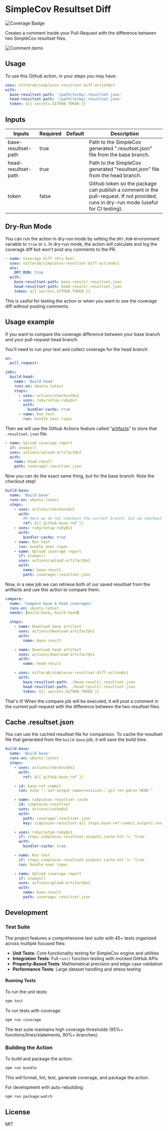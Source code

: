 # SimpleCov Resultset Diff

![Coverage Badge](./badges/coverage.svg)

Creates a comment inside your Pull-Request with the difference between two SimpleCov resultset files.

![Comment demo](./docs/splash.png)

## Usage

To use this Github action, in your steps you may have:

```yml
uses: nittarab/simplecov-resultset-diff-action@v1
with:
  base-resultset-path: '/path/to/my/.resultset.json'
  head-resultset-path: '/path/to/my/.resultset.json'
  token: ${{ secrets.GITHUB_TOKEN }}
```

## Inputs

| Inputs              | Required | Default | Description                                                                                                                           |
| ------------------- | -------- | ------- | ------------------------------------------------------------------------------------------------------------------------------------- |
| base-resultset-path | true     |         | Path to the SimpleCov generated ".resultset.json" file from the base branch.                                                          |
| head-resultset-path | true     |         | Path to the SimpleCov generated "resultset.json" file from the head branch.                                                           |
| token               | false    |         | Github token so the package can publish a comment in the pull-request. If not provided, runs in dry-run mode (useful for CI testing). |

## Dry-Run Mode

You can run the action in dry-run mode by setting the `DRY_RUN` environment variable to `true` or `1`. In dry-run mode, the action will calculate and log the coverage diff but won't post any comments to the PR.

```yml
- name: Coverage Diff (Dry Run)
  uses: nittarab/simplecov-resultset-diff-action@v1
  env:
    DRY_RUN: true
  with:
    base-resultset-path: base-result/.resultset.json
    head-resultset-path: head-result/.resultset.json
    token: ${{ secrets.GITHUB_TOKEN }}
```

This is useful for testing the action or when you want to see the coverage diff without posting comments.

## Usage example

If you want to compare the coverage difference between your base branch and your pull-request head branch.

You'll need to run your test and collect coverage for the head branch:

```yml
on:
  pull_request:

jobs:
  build-head:
    name: 'Build head'
    runs-on: ubuntu-latest
    steps:
      - uses: actions/checkout@v2
      - uses: ruby/setup-ruby@v1
        with:
          bundler-cache: true
      - name: Run test
        run: bundle exec rspec
```

Then we will use the Github Actions feature
called "[artifacts](https://help.github.com/en/actions/automating-your-workflow-with-github-actions/persisting-workflow-data-using-artifacts)"
to store that `.resultset.json` file.

```yml
- name: Upload coverage report
  if: always()
  uses: actions/upload-artifact@v2
  with:
    name: head-result
    path: coverage/.resultset.json
```

Now you can do the exact same thing, but for the base branch. Note the checkout step!

```yml
build-base:
  name: 'Build base'
  runs-on: ubuntu-latest
  steps:
    - uses: actions/checkout@v2
      with:
        ## Here we do not checkout the current branch, but we checkout the base branch.
        ref: ${{ github.base_ref }}
    - uses: ruby/setup-ruby@v1
      with:
        bundler-cache: true
    - name: Run test
      run: bundle exec rspec
    - name: Upload coverage report
      if: always()
      uses: actions/upload-artifact@v2
      with:
        name: base-result
        path: coverage/.resultset.json
```

Now, in a new job we can retrieve both of our saved resultset from the artifacts and use this action to compare them.

```yml
compare:
  name: 'Compare base & head coverages'
  runs-on: ubuntu-latest
  needs: [build-base, build-head]

  steps:
    - name: Download base artifact
      uses: actions/download-artifact@v1
      with:
        name: base-result

    - name: Download head artifact
      uses: actions/download-artifact@v1
      with:
        name: head-result

    - uses: nittarab/simplecov-resultset-diff-action@v1
      with:
        base-resultset-path: ./base-result/.resultset.json
        head-resultset-path: ./head-result/.resultset.json
        token: ${{ secrets.GITHUB_TOKEN }}
```

That's it! When the compare job will be executed, it will post a comment in the current pull-request with the difference
between the two resultset files.

## Cache .resultset.json

You can use the cached resultset file for comparison. To cache the resultset file that generated from the `build-base`
job, it will save the build time.

```yml
build-base:
  name: 'Build base'
  runs-on: ubuntu-latest
  steps:
    - uses: actions/checkout@v2
      with:
        ref: ${{ github.base_ref }}

    - id: base-ref-commit
      run: echo "::set-output name=revision::`git rev-parse HEAD`"

    - name: simplecov resultset cache
      id: simplecov-resultset
      uses: actions/cache@v2
      with:
        path: coverage/.resultset.json
        key: simplecov-resultset-${{ steps.base-ref-commit.outputs.revision }}

    - uses: ruby/setup-ruby@v1
      if: steps.simplecov-resultset.outputs.cache-hit != 'true'
      with:
        bundler-cache: true

    - name: Run test
      if: steps.simplecov-resultset.outputs.cache-hit != 'true'
      run: bundle exec rspec

    - name: Upload coverage report
      if: always()
      uses: actions/upload-artifact@v2
      with:
        name: base-result
        path: coverage/.resultset.json
```

## Development

### Test Suite

The project features a comprehensive test suite with 45+ tests organized across multiple focused files:

- **Unit Tests**: Core functionality testing for SimpleCov engine and utilities
- **Integration Tests**: Full `run()` function testing with mocked GitHub APIs
- **Property-Based Tests**: Mathematical precision and edge case validation
- **Performance Tests**: Large dataset handling and stress testing

#### Running Tests

To run the unit tests:

```bash
npm test
```

To run tests with coverage:

```bash
npm run coverage
```

The test suite maintains high coverage thresholds (95%+ functions/lines/statements, 90%+ branches).

### Building the Action

To build and package the action:

```bash
npm run bundle
```

This will format, lint, test, generate coverage, and package the action.

For development with auto-rebuilding:

```bash
npm run package:watch
```

## License

MIT
